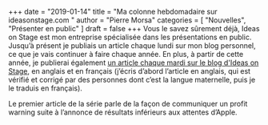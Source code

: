 +++
date        = "2019-01-14"
title       = "Ma colonne hebdomadaire sur ideasonstage.com
"
author      = "Pierre Morsa"
categories  = [ "Nouvelles", "Présenter en public" ]
draft       = false
+++
Vous le savez sûrement déjà, Ideas on Stage est mon entreprise spécialisée dans les présentations en public. Jusqu’à présent je publiais un article chaque lundi sur mon blog personnel, ce que je vais continuer à faire chaque année. En plus, à partir de cette année, je publierai également [un article chaque mardi sur le blog d'Ideas on Stage](https://www.ideasonstage.fr/news/), en anglais et en français (j’écris d’abord l’article en anglais, qui est vérifié et corrigé par des personnes dont c’est la langue maternelle, puis je le traduis en français).

Le premier article de la série parle de la façon de communiquer un profit warning suite à l’annonce de résultats inférieurs aux attentes d’Apple.
